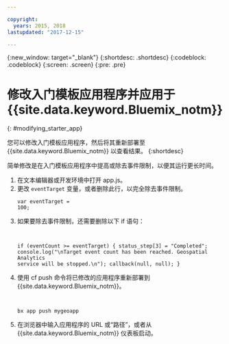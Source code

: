 ```yaml
---

copyright:
  years: 2015, 2018
lastupdated: "2017-12-15"

---
```


<!-- Attribute definitions -->
{:new_window: target="_blank"}
{:shortdesc: .shortdesc}
{:codeblock: .codeblock}
{:screen: .screen}
{:pre: .pre}

# 修改入门模板应用程序并应用于 {{site.data.keyword.Bluemix_notm}}
{: #modifying_starter_app}

您可以修改入门模板应用程序，然后将其重新部署至 {{site.data.keyword.Bluemix_notm}} 以查看结果。
{:shortdesc}


简单修改是在入门模板应用程序中提高或除去事件限制，以便其运行更长时间。

1. 在文本编辑器或开发环境中打开 app.js。
1. 更改 `eventTarget` 变量，或者删除此行，以完全除去事件限制。<pre><code>var eventTarget = 100;</code></pre>
1. 如果要除去事件限制，还需要删除以下 if 语句：<pre><code>  
if (eventCount >= eventTarget) {
status_step[3] = "Completed";
		    console.log("\nTarget event count has been reached.  Geospatial Analytics service will be stopped.\n");
callback(null, null);
		    }
	</code></pre>
1. 使用 cf push 命令将已修改的应用程序重新部署到 {{site.data.keyword.Bluemix_notm}}。<pre><code>  
	bx app push mygeoapp
	</code></pre>
1. 在浏览器中输入应用程序的 URL 或“路径”，或者从 {{site.data.keyword.Bluemix_notm}} 仪表板启动。
